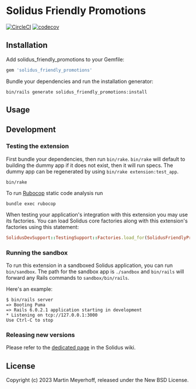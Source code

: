 # Solidus Friendly Promotions

[![CircleCI](https://circleci.com/gh/solidusio-contrib/solidus_friendly_promotions.svg?style=shield)](https://circleci.com/gh/solidusio-contrib/solidus_friendly_promotions)
[![codecov](https://codecov.io/gh/solidusio-contrib/solidus_friendly_promotions/branch/master/graph/badge.svg)](https://codecov.io/gh/solidusio-contrib/solidus_friendly_promotions)

<!-- Explain what your extension does. -->

## Installation

Add solidus_friendly_promotions to your Gemfile:

```ruby
gem 'solidus_friendly_promotions'
```

Bundle your dependencies and run the installation generator:

```shell
bin/rails generate solidus_friendly_promotions:install
```

## Usage

<!-- Explain how to use your extension once it's been installed. -->

## Development

### Testing the extension

First bundle your dependencies, then run `bin/rake`. `bin/rake` will default to building the dummy
app if it does not exist, then it will run specs. The dummy app can be regenerated by using
`bin/rake extension:test_app`.

```shell
bin/rake
```

To run [Rubocop](https://github.com/bbatsov/rubocop) static code analysis run

```shell
bundle exec rubocop
```

When testing your application's integration with this extension you may use its factories.
You can load Solidus core factories along with this extension's factories using this statement:

```ruby
SolidusDevSupport::TestingSupport::Factories.load_for(SolidusFriendlyPromotions::Engine)
```

### Running the sandbox

To run this extension in a sandboxed Solidus application, you can run `bin/sandbox`. The path for
the sandbox app is `./sandbox` and `bin/rails` will forward any Rails commands to
`sandbox/bin/rails`.

Here's an example:

```
$ bin/rails server
=> Booting Puma
=> Rails 6.0.2.1 application starting in development
* Listening on tcp://127.0.0.1:3000
Use Ctrl-C to stop
```

### Releasing new versions

Please refer to the [dedicated page](https://github.com/solidusio/solidus/wiki/How-to-release-extensions) in the Solidus wiki.

## License

Copyright (c) 2023 Martin Meyerhoff, released under the New BSD License.
